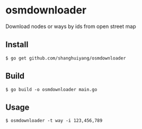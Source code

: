 # osmdownloader
Download nodes or ways by ids from open street map

## Install
```shell
$ go get github.com/shanghuiyang/osmdownloader
```

## Build
```shell
$ go build -o osmdownloader main.go
```

## Usage
```shell
$ osmdownloader -t way -i 123,456,789
```
